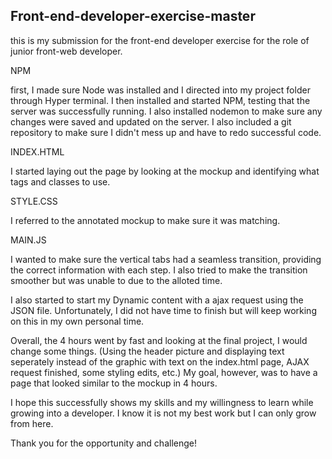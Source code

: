 ## Front-end-developer-exercise-master 

this is my submission for the front-end developer exercise for the role of junior front-web developer.

NPM 

first, I made sure Node was installed and I directed into my project folder through Hyper terminal. I then installed and started NPM, testing that the server was successfully running. I also installed nodemon to make sure any changes were saved and updated on the server. I also included a git repository to make sure I didn't mess up and have to redo successful code. 

INDEX.HTML

I started laying out the page by looking at the mockup and identifying what tags and classes to use.

STYLE.CSS

I referred to the annotated mockup to make sure it was matching. 

MAIN.JS

I wanted to make sure the vertical tabs had a seamless transition, providing the correct information with each step. I also tried to make the transition smoother but was unable to due to the alloted time. 

I also started to start my Dynamic content with a ajax request using the JSON file. Unfortunately, I did not have time to finish but will keep working on this in my own personal time. 

Overall, the 4 hours went by fast and looking at the final project, I would change some things. (Using the header picture and displaying text seperately instead of the graphic with text on the index.html page, AJAX request finished, some styling edits, etc.) My goal, however, was to have a page that looked similar to the mockup in 4 hours. 

I hope this successfully shows my skills and my willingness to learn while growing into a developer. I know it is not my best work but I can only grow from here. 


Thank you for the opportunity and challenge! 
